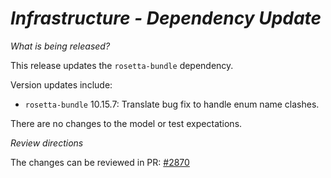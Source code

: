 # _Infrastructure - Dependency Update_

_What is being released?_

This release updates the `rosetta-bundle` dependency.

Version updates include:
- `rosetta-bundle` 10.15.7: Translate bug fix to handle enum name clashes.

There are no changes to the model or test expectations.

_Review directions_

The changes can be reviewed in PR: [#2870](https://github.com/finos/common-domain-model/pull/2870)
